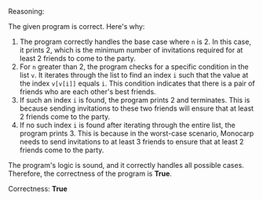 Reasoning:

The given program is correct. Here's why:

1.  The program correctly handles the base case where `n` is 2. In this case, it prints 2, which is the minimum number of invitations required for at least 2 friends to come to the party.
2.  For `n` greater than 2, the program checks for a specific condition in the list `v`. It iterates through the list to find an index `i` such that the value at the index `v[v[i]]` equals `i`. This condition indicates that there is a pair of friends who are each other's best friends.
3.  If such an index `i` is found, the program prints 2 and terminates. This is because sending invitations to these two friends will ensure that at least 2 friends come to the party.
4.  If no such index `i` is found after iterating through the entire list, the program prints 3. This is because in the worst-case scenario, Monocarp needs to send invitations to at least 3 friends to ensure that at least 2 friends come to the party.

The program's logic is sound, and it correctly handles all possible cases. Therefore, the correctness of the program is **True**.

Correctness: **True**